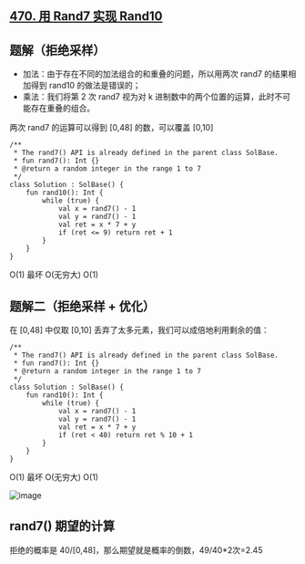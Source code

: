 ## [470. 用 Rand7 实现 Rand10](https://leetcode.cn/problems/implement-rand10-using-rand7/description/)

## 题解（拒绝采样）

- 加法：由于存在不同的加法组合的和重叠的问题，所以用两次 rand7 的结果相加得到 rand10 的做法是错误的；
- 乘法：我们将第 2 次 rand7 视为对 k 进制数中的两个位置的运算，此时不可能存在重叠的组合。

两次 rand7 的运算可以得到 [0,48] 的数，可以覆盖 [0,10]

```
/**
 * The rand7() API is already defined in the parent class SolBase.
 * fun rand7(): Int {}
 * @return a random integer in the range 1 to 7
 */
class Solution : SolBase() {
    fun rand10(): Int {
        while (true) {
            val x = rand7() - 1
            val y = rand7() - 1
            val ret = x * 7 + y
            if (ret <= 9) return ret + 1
        }
    }
}
```

O(1) 最坏 O(无穷大)
O(1)

## 题解二（拒绝采样 + 优化）

在 [0,48] 中仅取 [0,10] 丢弃了太多元素，我们可以成倍地利用剩余的值：

```
/**
 * The rand7() API is already defined in the parent class SolBase.
 * fun rand7(): Int {}
 * @return a random integer in the range 1 to 7
 */
class Solution : SolBase() {
    fun rand10(): Int {
        while (true) {
            val x = rand7() - 1
            val y = rand7() - 1
            val ret = x * 7 + y
            if (ret < 40) return ret % 10 + 1
        }
    }
}
```

O(1) 最坏 O(无穷大)
O(1)

![image](https://github.com/pengxurui/LeetCode-Kotlin/assets/25008934/2cbcf8ff-c7d7-4bfa-b9ba-0b2a52dec396)


## rand7() 期望的计算

拒绝的概率是 40/[0,48]，那么期望就是概率的倒数，49/40\*2次=2.45
